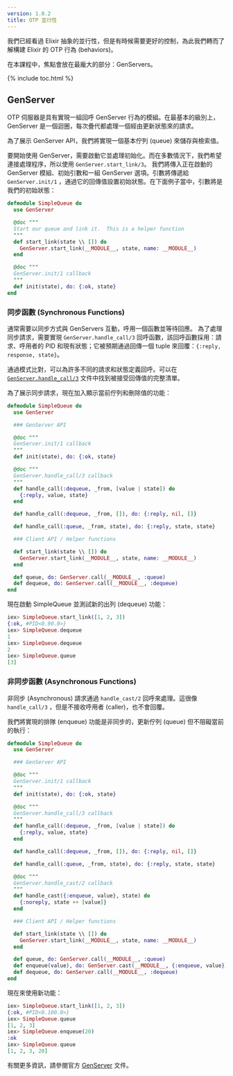 ```yaml
---
version: 1.0.2
title: OTP 並行性
---
```


我們已經看過 Elixir 抽象的並行性，但是有時候需要更好的控制，為此我們轉而了解構建 Elixir 的 OTP 行為 (behaviors)。

在本課程中，焦點會放在最龐大的部分：GenServers。

{% include toc.html %}

## GenServer

OTP 伺服器是具有實現一組回呼 GenServer 行為的模組。在最基本的級別上，GenServer 是一個迴圈，每次疊代都處理一個經由更新狀態來的請求。

為了展示 GenServer API，我們將實現一個基本佇列 (queue) 來儲存與檢索值。

要開始使用 GenServer，需要啟動它並處理初始化。而在多數情況下，我們希望連接處理程序，所以使用 `GenServer.start_link/3`。
我們將傳入正在啟動的 GenServer 模組、初始引數和一組 GenServer 選項。引數將傳遞給 `GenServer.init/1` ，通過它的回傳值設置初始狀態。在下面例子當中，引數將是我們的初始狀態：

```elixir
defmodule SimpleQueue do
  use GenServer

  @doc """
  Start our queue and link it.  This is a helper function
  """
  def start_link(state \\ []) do
    GenServer.start_link(__MODULE__, state, name: __MODULE__)
  end

  @doc """
  GenServer.init/1 callback
  """
  def init(state), do: {:ok, state}
end
```

### 同步函數 (Synchronous Functions)

通常需要以同步方式與 GenServers 互動，呼用一個函數並等待回應。
為了處理同步請求，需要實現 `GenServer.handle_call/3` 回呼函數，該回呼函數採用：請求、呼用者的 PID 和現有狀態；它被預期通過回傳一個 tuple 來回覆：`{:reply, response, state}`。

通過模式比對，可以為許多不同的請求和狀態定義回呼。可以在 [`GenServer.handle_call/3`](https://hexdocs.pm/elixir/GenServer.html#c:handle_call/3) 文件中找到被接受回傳值的完整清單。

為了展示同步請求，現在加入顯示當前佇列和刪除值的功能：

```elixir
defmodule SimpleQueue do
  use GenServer

  ### GenServer API

  @doc """
  GenServer.init/1 callback
  """
  def init(state), do: {:ok, state}

  @doc """
  GenServer.handle_call/3 callback
  """
  def handle_call(:dequeue, _from, [value | state]) do
    {:reply, value, state}
  end

  def handle_call(:dequeue, _from, []), do: {:reply, nil, []}

  def handle_call(:queue, _from, state), do: {:reply, state, state}

  ### Client API / Helper functions

  def start_link(state \\ []) do
    GenServer.start_link(__MODULE__, state, name: __MODULE__)
  end

  def queue, do: GenServer.call(__MODULE__, :queue)
  def dequeue, do: GenServer.call(__MODULE__, :dequeue)
end
```

現在啟動 SimpleQueue 並測試新的出列 (dequeue) 功能：

```elixir
iex> SimpleQueue.start_link([1, 2, 3])
{:ok, #PID<0.90.0>}
iex> SimpleQueue.dequeue
1
iex> SimpleQueue.dequeue
2
iex> SimpleQueue.queue
[3]
```

### 非同步函數 (Asynchronous Functions)

非同步 (Asynchronous) 請求通過 `handle_cast/2` 回呼來處理。這很像 `handle_call/3` ，但是不接收呼用者 (caller)，也不會回覆。

我們將實現的排隊 (enqueue) 功能是非同步的，更新佇列 (queue) 但不阻礙當前的執行：

```elixir
defmodule SimpleQueue do
  use GenServer

  ### GenServer API

  @doc """
  GenServer.init/1 callback
  """
  def init(state), do: {:ok, state}

  @doc """
  GenServer.handle_call/3 callback
  """
  def handle_call(:dequeue, _from, [value | state]) do
    {:reply, value, state}
  end

  def handle_call(:dequeue, _from, []), do: {:reply, nil, []}

  def handle_call(:queue, _from, state), do: {:reply, state, state}

  @doc """
  GenServer.handle_cast/2 callback
  """
  def handle_cast({:enqueue, value}, state) do
    {:noreply, state ++ [value]}
  end

  ### Client API / Helper functions

  def start_link(state \\ []) do
    GenServer.start_link(__MODULE__, state, name: __MODULE__)
  end

  def queue, do: GenServer.call(__MODULE__, :queue)
  def enqueue(value), do: GenServer.cast(__MODULE__, {:enqueue, value})
  def dequeue, do: GenServer.call(__MODULE__, :dequeue)
end
```

現在來使用新功能：

```elixir
iex> SimpleQueue.start_link([1, 2, 3])
{:ok, #PID<0.100.0>}
iex> SimpleQueue.queue
[1, 2, 3]
iex> SimpleQueue.enqueue(20)
:ok
iex> SimpleQueue.queue
[1, 2, 3, 20]
```

有關更多資訊，請參閱官方 [GenServer](https://hexdocs.pm/elixir/GenServer.html#content) 文件。
